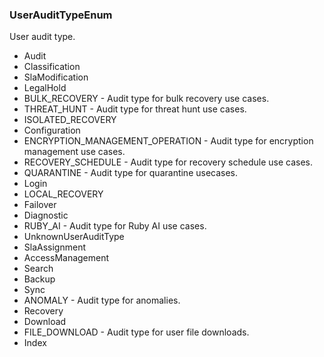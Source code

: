 ### UserAuditTypeEnum
User audit type.

- Audit
- Classification
- SlaModification
- LegalHold
- BULK_RECOVERY - Audit type for bulk recovery use cases.
- THREAT_HUNT - Audit type for threat hunt use cases.
- ISOLATED_RECOVERY
- Configuration
- ENCRYPTION_MANAGEMENT_OPERATION - Audit type for encryption management use cases.
- RECOVERY_SCHEDULE - Audit type for recovery schedule use cases.
- QUARANTINE - Audit type for quarantine usecases.
- Login
- LOCAL_RECOVERY
- Failover
- Diagnostic
- RUBY_AI - Audit type for Ruby AI use cases.
- UnknownUserAuditType
- SlaAssignment
- AccessManagement
- Search
- Backup
- Sync
- ANOMALY - Audit type for anomalies.
- Recovery
- Download
- FILE_DOWNLOAD - Audit type for user file downloads.
- Index
